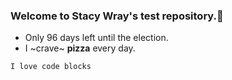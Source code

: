 ### Welcome to Stacy Wray's test repository.👋

- Only 96 days left until the election.
- I ~crave~ **pizza** every day.

```
I love code blocks
```



<!--
**stacywray/stacywray** is a ✨ _special_ ✨ repository because its `README.md` (this file) appears on your GitHub profile.

Here are some ideas to get you started:

- 🔭 I’m currently working on ...
- 🌱 I’m currently learning ...
- 👯 I’m looking to collaborate on ...
- 🤔 I’m looking for help with ...
- 💬 Ask me about ...
- 📫 How to reach me: ...
- 😄 Pronouns: ...
- ⚡ Fun fact: ...
-->
